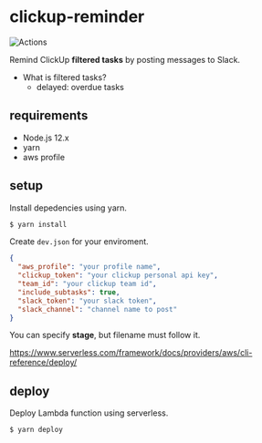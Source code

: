 # clickup-reminder

![Actions](https://github.com/t2h5/clickup-reminder/workflows/Actions/badge.svg)

Remind ClickUp **filtered tasks** by posting messages to Slack.

- What is filtered tasks?
  - delayed: overdue tasks

## requirements

- Node.js 12.x
- yarn
- aws profile

## setup

Install depedencies using yarn.

```sh
$ yarn install
```

Create `dev.json` for your enviroment.

```json
{
  "aws_profile": "your profile name",
  "clickup_token": "your clickup personal api key",
  "team_id": "your clickup team id",
  "include_subtasks": true,
  "slack_token": "your slack token",
  "slack_channel": "channel name to post"
}
```

You can specify **stage**, but filename must follow it.

https://www.serverless.com/framework/docs/providers/aws/cli-reference/deploy/

## deploy

Deploy Lambda function using serverless.

```sh
$ yarn deploy
```
